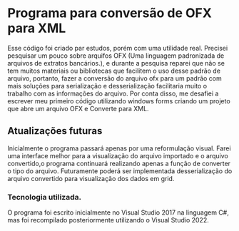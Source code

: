 # Programa para conversão de OFX para XML 

Esse código foi criado par estudos, porém com uma utilidade real.
Precisei pesquisar um pouco sobre arquifos OFX (Uma linguagem padronizada de arquivos de extratos bancários.), e durante a pesquisa reparei que não se tem muitos materiais ou bibliotecas que facilitem o uso desse padrão de arquivo, portanto, fazer a conversão do arquivo ofx para um padrão com mais soluções para serialização e desserialização facilitaria muito o trabalho com as informações do arquivo. Por conta disso, me desafiei a escrever meu primeiro código utilizando windows forms criando um projeto que abre um arquivo OFX e Converte para XML.

## Atualizações futuras

Inicialmente o programa passará apenas por uma reformulação visual. Farei uma interface melhor para a visualização do arquivo importado e o arquivo convertido,o programa continuará realizando apenas a função de converter o tipo do arquivo.
Futuramente poderá ser implementada desserialização do arquivo convertido para visualização dos dados em grid.

### Tecnologia utilizada.

O programa foi escrito inicialmente no Visual Studio 2017 na linguagem C#, mas foi recompilado posteriormente utilizando o Visual Studio 2022.